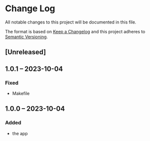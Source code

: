 # Change Log
All notable changes to this project will be documented in this file.

The format is based on [Keep a Changelog](http://keepachangelog.com/)
and this project adheres to [Semantic Versioning](http://semver.org/).

## [Unreleased]

## 1.0.1 – 2023-10-04
### Fixed
* Makefile

## 1.0.0 – 2023-10-04
### Added
* the app
